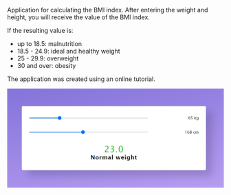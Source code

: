 Application for calculating the BMI index. After entering the weight and height, you will receive the value of the BMI index.

If the resulting value is:

- up to 18.5: malnutrition 
- 18.5 - 24.9: ideal and healthy weight 
- 25 - 29.9: overweight 
- 30 and over: obesity

The application was created using an online tutorial.

![alt text](./img/BMI-calculator.png)

